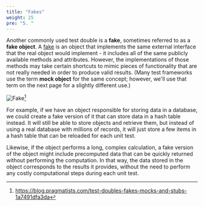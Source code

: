 ```yaml
---
title: "Fakes"
weight: 25
pre: "5. "
---
```


Another commonly used test double is a **fake**, sometimes referred to as a **fake object**. A [fake](https://en.wikipedia.org/wiki/Mock_object) is an object that implements the same external interface that the real object would implement - it includes all of the same publicly available methods and attributes. However, the implementations of those methods may take certain shortcuts to mimic pieces of functionality that are not really needed in order to produce valid results. (Many test frameworks use the term **mock object** for the same concept; however, we'll use that term on the next page for a slightly different use.)

![Fake](/cc410/images/13/fake.png)[^1]

[^1]: https://blog.pragmatists.com/test-doubles-fakes-mocks-and-stubs-1a7491dfa3da

For example, if we have an object responsible for storing data in a database, we could create a fake version of it that can store data in a hash table instead. It will still be able to store objects and retrieve them, but instead of using a real database with millions of records, it will just store a few items in a hash table that can be reloaded for each unit test. 

Likewise, if the object performs a long, complex calculation, a fake version of the object might include precomputed data that can be quickly returned without performing the computation. In that way, the data stored in the object corresponds to the results it provides, without the need to perform any costly computational steps during each unit test. 
